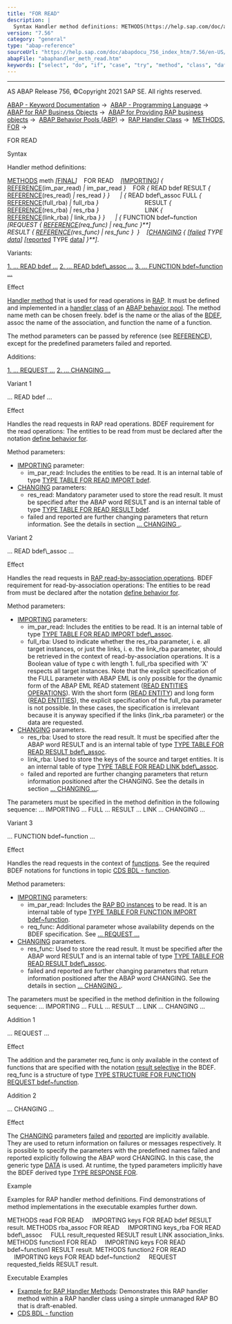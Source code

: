 ```yaml
---
title: "FOR READ"
description: |
  Syntax Handler method definitions: METHODS(https://help.sap.com/doc/abapdocu_756_index_htm/7.56/en-US/abapmethods.htm) meth FINAL(https://help.sap.com/doc/abapdocu_756_index_htm/7.56/en-US/abapmethods_abstract_final.htm) FOR READ IMPORTING(https://help.sap.com/doc/abapdocu_756_inde
version: "7.56"
category: "general"
type: "abap-reference"
sourceUrl: "https://help.sap.com/doc/abapdocu_756_index_htm/7.56/en-US/abaphandler_meth_read.htm"
abapFile: "abaphandler_meth_read.htm"
keywords: ["select", "do", "if", "case", "try", "method", "class", "data", "types", "internal-table", "abaphandler", "meth", "read"]
---
```


* * *

AS ABAP Release 756, ©Copyright 2021 SAP SE. All rights reserved.

[ABAP - Keyword Documentation](https://help.sap.com/doc/abapdocu_756_index_htm/7.56/en-US/abenabap.htm) →  [ABAP - Programming Language](https://help.sap.com/doc/abapdocu_756_index_htm/7.56/en-US/abenabap_reference.htm) →  [ABAP for RAP Business Objects](https://help.sap.com/doc/abapdocu_756_index_htm/7.56/en-US/abenabap_for_rap_bos.htm) →  [ABAP for Providing RAP business objects](https://help.sap.com/doc/abapdocu_756_index_htm/7.56/en-US/abenabap_provide_rap_bos.htm) →  [ABAP Behavior Pools (ABP)](https://help.sap.com/doc/abapdocu_756_index_htm/7.56/en-US/abenabap_behavior_pools.htm) →  [RAP Handler Class](https://help.sap.com/doc/abapdocu_756_index_htm/7.56/en-US/abenabp_handler_class.htm) →  [METHODS, FOR](https://help.sap.com/doc/abapdocu_756_index_htm/7.56/en-US/abapmethods_for_rap_behv.htm) → 

FOR READ

Syntax

Handler method definitions:

[METHODS](https://help.sap.com/doc/abapdocu_756_index_htm/7.56/en-US/abapmethods.htm) meth *\[*[FINAL](https://help.sap.com/doc/abapdocu_756_index_htm/7.56/en-US/abapmethods_abstract_final.htm)*\]*
   FOR READ
   *\[*[IMPORTING](https://help.sap.com/doc/abapdocu_756_index_htm/7.56/en-US/abapmethods_general.htm)*\]* *{* [REFERENCE](https://help.sap.com/doc/abapdocu_756_index_htm/7.56/en-US/abapmethods_parameters.htm)(im\_par\_read) *|* im\_par\_read *}*
   FOR *{* READ bdef RESULT *{* [REFERENCE](https://help.sap.com/doc/abapdocu_756_index_htm/7.56/en-US/abapmethods_parameters.htm)(res\_read) *|* res\_read *}* *}*
     *|* *{* READ bdef\\\_assoc FULL *{* [REFERENCE](https://help.sap.com/doc/abapdocu_756_index_htm/7.56/en-US/abapmethods_parameters.htm)(full\_rba) *|* full\_rba *}*
                          RESULT *{* [REFERENCE](https://help.sap.com/doc/abapdocu_756_index_htm/7.56/en-US/abapmethods_parameters.htm)(res\_rba) *|* res\_rba *}*
                          LINK *{* [REFERENCE](https://help.sap.com/doc/abapdocu_756_index_htm/7.56/en-US/abapmethods_parameters.htm)(link\_rba) *|* link\_rba *}* *}*
     *|* *{* FUNCTION bdef~function *\[*REQUEST *{* [REFERENCE](https://help.sap.com/doc/abapdocu_756_index_htm/7.56/en-US/abapmethods_parameters.htm)(req\_func) *|* req\_func *}**\]*
                                 RESULT *{* [REFERENCE](https://help.sap.com/doc/abapdocu_756_index_htm/7.56/en-US/abapmethods_parameters.htm)(res\_func) *|* res\_func *}*  *}*
   *\[*[CHANGING](https://help.sap.com/doc/abapdocu_756_index_htm/7.56/en-US/abapmethods_general.htm) *{* *\[*[failed](https://help.sap.com/doc/abapdocu_756_index_htm/7.56/en-US/abaptype_response_for.htm) TYPE [data](https://help.sap.com/doc/abapdocu_756_index_htm/7.56/en-US/abenbuilt_in_types_generic.htm)*\]* *\[*[reported](https://help.sap.com/doc/abapdocu_756_index_htm/7.56/en-US/abaptype_response_for.htm) TYPE [data](https://help.sap.com/doc/abapdocu_756_index_htm/7.56/en-US/abenbuilt_in_types_generic.htm)*\]* *}**\]*.

Variants:

[1\. ... READ bdef ...](#!ABAP_VARIANT_1@1@)
[2\. ... READ bdef\\\_assoc ...](#!ABAP_VARIANT_2@2@)
[3\. ... FUNCTION bdef~function ...](#!ABAP_VARIANT_3@3@)

Effect

[Handler method](https://help.sap.com/doc/abapdocu_756_index_htm/7.56/en-US/abenabp_handler_method_glosry.htm "Glossary Entry") that is used for read operations in [RAP](https://help.sap.com/doc/abapdocu_756_index_htm/7.56/en-US/abenrap_glosry.htm "Glossary Entry"). It must be defined and implemented in a [handler class](https://help.sap.com/doc/abapdocu_756_index_htm/7.56/en-US/abenabp_handler_class_glosry.htm "Glossary Entry") of an [ABAP behavior pool](https://help.sap.com/doc/abapdocu_756_index_htm/7.56/en-US/abenbehavior_pool_glosry.htm "Glossary Entry"). The method name meth can be chosen freely. bdef is the name or the alias of the [BDEF](https://help.sap.com/doc/abapdocu_756_index_htm/7.56/en-US/abencds_behavior_definition_glosry.htm "Glossary Entry"), assoc the name of the association, and function the name of a function.

The method parameters can be passed by reference (see [REFERENCE](https://help.sap.com/doc/abapdocu_756_index_htm/7.56/en-US/abapmethods_parameters.htm)), except for the predefined parameters failed and reported.

Additions:

[1\. ... REQUEST ...](#!ABAP_ADDITION_1@1@)
[2\. ... CHANGING ...](#!ABAP_ADDITION_2@2@)

Variant 1   

... READ bdef ...

Effect

Handles the read requests in RAP read operations. BDEF requirement for the read operations: The entities to be read from must be declared after the notation [define behavior for](https://help.sap.com/doc/abapdocu_756_index_htm/7.56/en-US/abenbdl_define_beh.htm).

Method parameters:

-   [IMPORTING](https://help.sap.com/doc/abapdocu_756_index_htm/7.56/en-US/abapmethods_general.htm) parameter:
    -   im\_par\_read: Includes the entities to be read. It is an internal table of type [TYPE TABLE FOR READ IMPORT bdef](https://help.sap.com/doc/abapdocu_756_index_htm/7.56/en-US/abaptype_table_for.htm).
-   [CHANGING](https://help.sap.com/doc/abapdocu_756_index_htm/7.56/en-US/abapmethods_general.htm) parameters:
    -   res\_read: Mandatory parameter used to store the read result. It must be specified after the ABAP word RESULT and is an internal table of type [TYPE TABLE FOR READ RESULT bdef](https://help.sap.com/doc/abapdocu_756_index_htm/7.56/en-US/abaptype_table_for.htm).
    -   failed and reported are further changing parameters that return information. See the details in section [... CHANGING .](abaphandler_meth_modify.htm#!ABAP_ADDITION_1@1@).

Variant 2   

... READ bdef\\\_assoc ...

Effect

Handles the read requests in [RAP read-by-association operations](https://help.sap.com/doc/abapdocu_756_index_htm/7.56/en-US/abenrap_rba_operation_glosry.htm "Glossary Entry"). BDEF requirement for read-by-association operations: The entities to be read from must be declared after the notation [define behavior for](https://help.sap.com/doc/abapdocu_756_index_htm/7.56/en-US/abenbdl_define_beh.htm).

Method parameters:

-   [IMPORTING](https://help.sap.com/doc/abapdocu_756_index_htm/7.56/en-US/abapmethods_general.htm) parameters:
    -   im\_par\_read: Includes the entities to be read. It is an internal table of type [TYPE TABLE FOR READ IMPORT bdef\\\_assoc](https://help.sap.com/doc/abapdocu_756_index_htm/7.56/en-US/abaptype_table_for.htm).
    -   full\_rba: Used to indicate whether the res\_rba parameter, i. e. all target instances, or just the links, i. e. the link\_rba parameter, should be retrieved in the context of read-by-association operations. It is a Boolean value of type c with length 1. full\_rba specified with 'X' respects all target instances. Note that the explicit specification of the FULL parameter with ABAP EML is only possible for the dynamic form of the ABAP EML READ statement ([READ ENTITIES OPERATIONS](https://help.sap.com/doc/abapdocu_756_index_htm/7.56/en-US/abapread_entities_operations.htm)). With the short form ([READ ENTITY](https://help.sap.com/doc/abapdocu_756_index_htm/7.56/en-US/abapread_entity_short.htm)) and long form ([READ ENTITIES](https://help.sap.com/doc/abapdocu_756_index_htm/7.56/en-US/abapread_entities_long.htm)), the explicit specification of the full\_rba parameter is not possible. In these cases, the specification is irrelevant because it is anyway specified if the links (link\_rba parameter) or the data are requested.
-   [CHANGING](https://help.sap.com/doc/abapdocu_756_index_htm/7.56/en-US/abapmethods_general.htm) parameters.
    -   res\_rba: Used to store the read result. It must be specified after the ABAP word RESULT and is an internal table of type [TYPE TABLE FOR READ RESULT bdef\\\_assoc](https://help.sap.com/doc/abapdocu_756_index_htm/7.56/en-US/abaptype_table_for.htm).
    -   link\_rba: Used to store the keys of the source and target entities. It is an internal table of type [TYPE TABLE FOR READ LINK bdef\\\_assoc](https://help.sap.com/doc/abapdocu_756_index_htm/7.56/en-US/abaptype_table_for.htm).
    -   failed and reported are further changing parameters that return information positioned after the CHANGING. See the details in section [... CHANGING ...](abaphandler_meth_modify.htm#!ABAP_ADDITION_1@1@).

The parameters must be specified in the method definition in the following sequence: ... IMPORTING ... FULL ... RESULT ... LINK ... CHANGING ...

Variant 3   

... FUNCTION bdef~function ...

Effect

Handles the read requests in the context of [functions](https://help.sap.com/doc/abapdocu_756_index_htm/7.56/en-US/abenbdl_function.htm). See the required BDEF notations for functions in topic [CDS BDL - function](https://help.sap.com/doc/abapdocu_756_index_htm/7.56/en-US/abenbdl_function.htm).

Method parameters:

-   [IMPORTING](https://help.sap.com/doc/abapdocu_756_index_htm/7.56/en-US/abapmethods_general.htm) parameters:
    -   im\_par\_read: Includes the [RAP BO instances](https://help.sap.com/doc/abapdocu_756_index_htm/7.56/en-US/abenrap_bo_instance_glosry.htm "Glossary Entry") to be read. It is an internal table of type [TYPE TABLE FOR FUNCTION IMPORT bdef~function](https://help.sap.com/doc/abapdocu_756_index_htm/7.56/en-US/abaptype_table_for.htm).
    -   req\_func: Additional parameter whose availability depends on the BDEF specification. See [... REQUEST ...](abaphandler_meth_modify.htm#!ABAP_ADDITION_1@1@)
-   [CHANGING](https://help.sap.com/doc/abapdocu_756_index_htm/7.56/en-US/abapmethods_general.htm) parameters.
    -   res\_func: Used to store the read result. It must be specified after the ABAP word RESULT and is an internal table of type [TYPE TABLE FOR READ RESULT bdef\\\_assoc](https://help.sap.com/doc/abapdocu_756_index_htm/7.56/en-US/abaptype_table_for.htm).
    -   failed and reported are further changing parameters that return information positioned after the ABAP word CHANGING. See the details in section [... CHANGING .](abaphandler_meth_modify.htm#!ABAP_ADDITION_1@1@).

The parameters must be specified in the method definition in the following sequence: ... IMPORTING ... FULL ... RESULT ... LINK ... CHANGING ...

Addition 1   

... REQUEST ...

Effect

The addition and the parameter req\_func is only available in the context of functions that are specified with the notation [result selective](https://help.sap.com/doc/abapdocu_756_index_htm/7.56/en-US/abenbdl_action_output_para.htm) in the BDEF. req\_func is a structure of type [TYPE STRUCTURE FOR FUNCTION REQUEST bdef~function](https://help.sap.com/doc/abapdocu_756_index_htm/7.56/en-US/abaptype_structure_for.htm).

Addition 2   

... CHANGING ...

Effect

The [CHANGING](https://help.sap.com/doc/abapdocu_756_index_htm/7.56/en-US/abapmethods_general.htm) parameters [failed](https://help.sap.com/doc/abapdocu_756_index_htm/7.56/en-US/abaptype_response_for.htm) and [reported](https://help.sap.com/doc/abapdocu_756_index_htm/7.56/en-US/abaptype_response_for.htm) are implicitly available. They are used to return information on failures or messages respectively. It is possible to specify the parameters with the predefined names failed and reported explicitly following the ABAP word CHANGING. In this case, the generic type [DATA](https://help.sap.com/doc/abapdocu_756_index_htm/7.56/en-US/abenbuilt_in_types_generic.htm) is used. At runtime, the typed parameters implicitly have the BDEF derived type [TYPE RESPONSE FOR](https://help.sap.com/doc/abapdocu_756_index_htm/7.56/en-US/abaptype_response_for.htm).

Example

Examples for RAP handler method definitions. Find demonstrations of method implementations in the executable examples further down.

METHODS read FOR READ
    IMPORTING keys FOR READ bdef RESULT result.
METHODS rba\_assoc FOR READ
    IMPORTING keys\_rba FOR READ bdef\\\_assoc
    FULL result\_requested RESULT result LINK association\_links.
METHODS function1 FOR READ
    IMPORTING keys FOR READ bdef~function1 RESULT result.
METHODS function2 FOR READ
    IMPORTING keys FOR READ bdef~function2
    REQUEST requested\_fields RESULT result.

Executable Examples

-   [Example for RAP Handler Methods](https://help.sap.com/doc/abapdocu_756_index_htm/7.56/en-US/abenrap_handler_methods_abexa.htm): Demonstrates this RAP handler method within a RAP handler class using a simple unmanaged RAP BO that is draft-enabled.
-   [CDS BDL - function](https://help.sap.com/doc/abapdocu_756_index_htm/7.56/en-US/abenbdl_function_abexa.htm)
